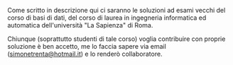 Come scritto in descrizione qui ci saranno le soluzioni ad esami vecchi del corso di 
basi di dati, del corso di laurea in ingegneria informatica ed automatica
dell'università "La Sapienza" di Roma.

Chiunque (soprattutto studenti di tale corso) voglia contribuire con proprie soluzione
è ben accetto, me lo faccia sapere via email (simonetrenta@hotmail.it) e lo renderò collaboratore. 
